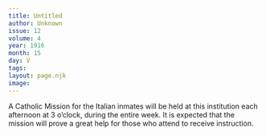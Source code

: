 ```yaml
---
title: Untitled
author: Unknown
issue: 12
volume: 4
year: 1916
month: 15
day: V
tags:
layout: page.njk
image:
---
```

A Catholic Mission for the Italian inmates will be held at this institution each afternoon at 3 o’clock, during the entire week. It is expected that the mission will prove a great help for those who attend to receive instruction.




